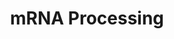 ---
annotations:
- type: Pathway Ontology
  value: transcription pathway
- type: Pathway Ontology
  value: spliceosome pathway
authors:
- MaintBot
- Khanspers
- Ddigles
- Mkutmon
description: 'This process describes the conversion of precursor messenger RNA into
  mature messenger RNA (mRNA).  The pre-mRNA molecule undergoes three main modifications.
  These modifications are 5'' capping, 3'' polyadenylation, and RNA splicing, which
  occur in the cell nucleus before the RNA is translated.  5'' Capping: Capping of
  the pre-mRNA involves the addition of 7-methylguanosine (m7G) to the 5'' end. The
  cap protects the 5'' end of the primary RNA transcript from attack by ribonucleases
  that have specificity to the 3''5'' phosphodiester bonds.  3'' Processing: The pre-mRNA
  processing at the 3'' end of the RNA molecule involves cleavage of its 3'' end and
  then the addition of about 200 adenine residues to form a poly(A) tail. As the poly(A)
  tails is synthesised, it binds multiple copies of poly(A) binding protein, which
  protects the 3''end from ribonuclease digestion.  Splicing: RNA splicing is the
  process by which introns, regions of RNA that do not code for protein, are removed
  from the pre-mRNA and the remaining exons connected to re-form a single continuous
  molecule.   Description adapted from Wikipedia: http://en.wikipedia.org/wiki/Post-transcriptional_modification  Pathway
  adapted from http://www.reactome.org.'
last-edited: 2018-01-19
organisms:
- Pan troglodytes
redirect_from:
- /index.php/Pathway:WP906
- /instance/WP906
schema-jsonld:
- '@context': https://schema.org/
  '@id': https://wikipathways.github.io/pathways/WP906.html
  '@type': Dataset
  creator:
    '@type': Organization
    name: WikiPathways
  description: 'This process describes the conversion of precursor messenger RNA into
    mature messenger RNA (mRNA).  The pre-mRNA molecule undergoes three main modifications.
    These modifications are 5'' capping, 3'' polyadenylation, and RNA splicing, which
    occur in the cell nucleus before the RNA is translated.  5'' Capping: Capping
    of the pre-mRNA involves the addition of 7-methylguanosine (m7G) to the 5'' end.
    The cap protects the 5'' end of the primary RNA transcript from attack by ribonucleases
    that have specificity to the 3''5'' phosphodiester bonds.  3'' Processing: The
    pre-mRNA processing at the 3'' end of the RNA molecule involves cleavage of its
    3'' end and then the addition of about 200 adenine residues to form a poly(A)
    tail. As the poly(A) tails is synthesised, it binds multiple copies of poly(A)
    binding protein, which protects the 3''end from ribonuclease digestion.  Splicing:
    RNA splicing is the process by which introns, regions of RNA that do not code
    for protein, are removed from the pre-mRNA and the remaining exons connected to
    re-form a single continuous molecule.   Description adapted from Wikipedia: http://en.wikipedia.org/wiki/Post-transcriptional_modification  Pathway
    adapted from http://www.reactome.org.'
  keywords:
  - SF3A2
  - SNRPD3
  - CLP1
  - SNRPB
  - SF3B3
  - SRSF9
  - PRPF8
  - HNRNPH2
  - CD2BP2
  - DHX16
  - SF3B2
  - SNRPE
  - PRPF40A
  - SNRPN
  - CSTF3
  - SUPT5H
  - 'Fax:              613-247-3524'
  - RNPS1
  - 'Email:           John.Bell@orcc.on.ca'
  - FAM177A1
  - DDX1
  - CELF4
  - FUS
  - SRSF2
  - CPSF1
  - DICER1
  - CSTF2
  - SRSF6
  - PRMT1
  - HNRNPL
  - 'Telephone:    613-737-7700 ext 6893'
  - PRPF4B
  - PRMT2
  - SUGP1
  - U2AF2
  - RBMX
  - SF3A3
  - HNRNPU
  - SREK1
  - SRSF10
  - METTL3
  - SUGP2
  - SRSF1
  - XRN2
  - PPM1G
  - POLR2A
  - HNRNPA1
  - HNRNPA2B1
  - SRSF4
  - PTBP1
  - SNRPD1
  - PSKH1
  - SMC1A
  - 'We are studying a family of kinases which we believe provide an interface between
    intracellular signaling networks and the post-transcriptional mechanism of mRNA
    splicing. We are performing a structure:function analysis of the three Clk family
    members to identify domains in the three proteins which are involved in regulating
    splicing. Using homologous recombination we are generating null strains of mice
    which are lacking one, two or all three Clk genes. The Clk kinases all possess
    dual specificity kinase activity and yeast expression systems are being used to
    produce large amounts of the kinase to perform a detailed analysis of the sites
    of serine, threonine and tyrosine autophosphorylation within the kinase.</br>Homology
    Mapping from Homo sapiens to Pan troglodytes: Original ID = L:1195'
  - HNRNPAB
  - HNRNPC
  - CLK3
  - NXF1
  - CELF1
  - HNRPA3P1
  - PCBP2
  - SFRS3
  - University of Ottawa
  - CLK1
  - Associate Scientist, The Ottawa Hospital Research Institute
  - PRPF18
  - ATP
  - CSTF1
  - SFPQ
  - PAPOLA
  - CLASRP
  - CDC40
  - Professor, Depts. of Medicine and Biochemistry, Microbiology &amp;amp; Immunology
  - DHX8
  - DDX20
  - SRRM1
  - SF3A1
  - CELF2
  - HNRNPM
  - CPSF4
  - PRPF3
  - PRPF4
  - PABPN1
  - GMP
  - SRPK1
  - SPOP
  - PTBP2
  - U1 snRNA
  - SNRNP40
  - LSM7
  - SFSWAP
  - NCBP1
  - SNRNP70
  - Career Scientist, Ottawa Regional Cancer Centre
  - PRPF6
  - SNRPF
  - DHX38
  - RNGTT
  - RBM39
  - CPSF2
  - CLK4
  - DNAJC8
  - SSFA1
  - SF3B1
  - RNMT
  - NSEP1
  - HNRNPK
  - CPSF3
  - SNRPA1
  - NONO
  - DHX9
  - HNRNPR
  - SRSF5
  - RBM5
  - HNRNPD
  - U5 snRNA
  - TRA2B
  - TMED10
  - SF3B5
  - SRSF7
  - SNRPA
  - SNRPG
  - U2AF1
  - U2
  - SF3B4
  - U4 snRNA
  - Rnu6
  - TXNL4A
  - CSTF2T
  - HNRPH2
  - EFTUD2
  - RBM17
  - SRPK2
  - SNRPD2
  - NUDT21
  - DHX15
  - SNRPB2
  - PHF5A
  - The control of pre-mRNA splicing by the Clk kinase family
  - NCBP2
  - LSM2
  - CLK2
  license: CC0
  name: mRNA Processing
seo: CreativeWork
title: mRNA Processing
wpid: WP906
---